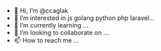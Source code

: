 - 👋 Hi, I’m @ccaglak
- 👀 I’m interested in js golang python php laravel...
- 🌱 I’m currently learning ...
- 💞️ I’m looking to collaborate on ...
- 📫 How to reach me ...

<!---
ccaglak/ccaglak is a ✨ special ✨ repository because its `README.md` (this file) appears on your GitHub profile.
You can click the Preview link to take a look at your changes.
--->

